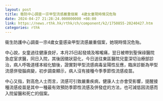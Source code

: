 ```yaml
---
layout: post
title: 衞防中心調查一宗甲型流感嚴重個案　4歲女童現時情況危殆
date: 2024-04-27 21:28:24.000000000 +08:00
link: https://news.rthk.hk/rthk/ch/component/k2/1750855-20240427.htm
categories: rthk
---
```


衞生防護中心調查一宗4歲女童感染甲型流感嚴重個案，她現時情況危殆。

中心說，女童過往健康良好，本月25日起發燒及喉嚨痛，翌日被帶到聖保祿醫院急症室求醫，同日入院，其後因徵狀惡化，今日送往東區醫院兒童深切治療部診治，病人呼吸道樣本經化驗後，證實對甲型流感病毒呈陽性反應，臨床診斷為甲型流感併發腦病變，初步調查顯示，病人沒有接種今季季節性流感疫苗。

中心又指，對高危人士而言，流感可引致嚴重疾病，健康人士亦會受影響，提醒接種流感疫苗是其中一種最有效預防季節性流感及併發症的方法，也可減低因流感而入院留醫和死亡的個案。
